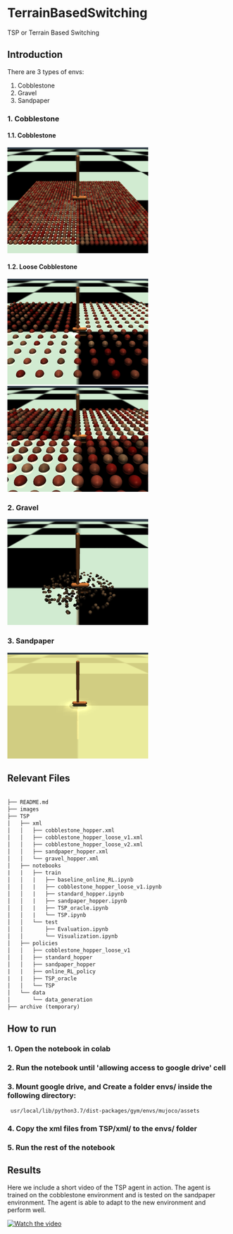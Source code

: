 # TerrainBasedSwitching
TSP or Terrain Based Switching 

## Introduction
There are 3 types of envs:
1. Cobblestone
2. Gravel
3. Sandpaper

### 1. Cobblestone
#### 1.1. Cobblestone
![Cobblestone](images/cobblestone.png)
#### 1.2. Loose Cobblestone
![Loose Cobblestone v1](images/cobblestone_loose_v1.png)
![Large Loose Cobblestone v2](images/cobblestone_loose_v2.png)

### 2. Gravel
![Gravel](images/gravel.png)

### 3. Sandpaper
![Sandpaper](images/sandpaper.png)

## Relevant Files
```

├── README.md
├── images
├── TSP
│   ├── xml
│   │   ├── cobblestone_hopper.xml
│   │   ├── cobblestone_hopper_loose_v1.xml
│   │   ├── cobblestone_hopper_loose_v2.xml
│   │   ├── sandpaper_hopper.xml
│   │   └── gravel_hopper.xml
│   ├── notebooks
|   |   ├── train
│   │   |   ├── baseline_online_RL.ipynb
│   │   |   ├── cobblestone_hopper_loose_v1.ipynb
│   │   |   ├── standard_hopper.ipynb
│   │   |   ├── sandpaper_hopper.ipynb
│   │   |   ├── TSP_oracle.ipynb
│   │   |   └── TSP.ipynb
│   │   └── test
│   │       ├── Evaluation.ipynb
│   │       └── Visualization.ipynb
│   ├── policies
│   │   ├── cobblestone_hopper_loose_v1
│   │   ├── standard_hopper
│   │   ├── sandpaper_hopper
|   |   ├── online_RL_policy
|   |   ├── TSP_oracle
│   │   └── TSP
│   └── data
│       └── data_generation
├── archive (temporary)

```

## How to run

### 1. Open the notebook in colab 

### 2. Run the notebook until 'allowing access to google drive' cell

### 3. Mount google drive, and Create a folder envs/ inside the following directory:
```
 usr/local/lib/python3.7/dist-packages/gym/envs/mujoco/assets
```
### 4. Copy the xml files from TSP/xml/ to the envs/ folder

### 5. Run the rest of the notebook

## Results

Here we include a short video of the TSP agent in action. The agent is trained on the cobblestone environment and is tested on the sandpaper environment. The agent is able to adapt to the new environment and perform well.


<!-- [![TSP agent in action](https://img.youtube.com/vi/X2ErCV9k9AE/default.jpg)](https://youtu.be/X2ErCV9k9AE) -->

<a href="http://www.youtube.com/watch?feature=player_embedded&v=X2ErCV9k9AE" target="_blank">
 <img src="https://img.youtube.com/vi/X2ErCV9k9AE/hqdefault.jpg" alt="Watch the video" width="400" height="300" />
</a>